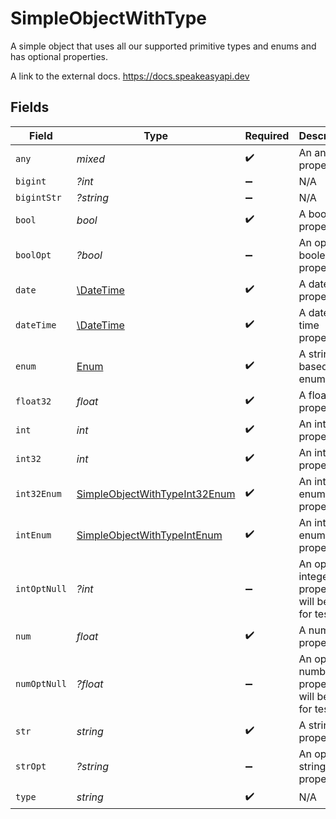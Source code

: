 # SimpleObjectWithType

A simple object that uses all our supported primitive types and enums and has optional properties.

A link to the external docs.
<https://docs.speakeasyapi.dev>


## Fields

| Field                                                                                 | Type                                                                                  | Required                                                                              | Description                                                                           | Example                                                                               |
| ------------------------------------------------------------------------------------- | ------------------------------------------------------------------------------------- | ------------------------------------------------------------------------------------- | ------------------------------------------------------------------------------------- | ------------------------------------------------------------------------------------- |
| `any`                                                                                 | *mixed*                                                                               | :heavy_check_mark:                                                                    | An any property.                                                                      |                                                                                       |
| `bigint`                                                                              | *?int*                                                                                | :heavy_minus_sign:                                                                    | N/A                                                                                   |                                                                                       |
| `bigintStr`                                                                           | *?string*                                                                             | :heavy_minus_sign:                                                                    | N/A                                                                                   |                                                                                       |
| `bool`                                                                                | *bool*                                                                                | :heavy_check_mark:                                                                    | A boolean property.                                                                   | true                                                                                  |
| `boolOpt`                                                                             | *?bool*                                                                               | :heavy_minus_sign:                                                                    | An optional boolean property.                                                         | true                                                                                  |
| `date`                                                                                | [\DateTime](https://www.php.net/manual/en/class.datetime.php)                         | :heavy_check_mark:                                                                    | A date property.                                                                      | 2020-01-01                                                                            |
| `dateTime`                                                                            | [\DateTime](https://www.php.net/manual/en/class.datetime.php)                         | :heavy_check_mark:                                                                    | A date-time property.                                                                 | 2020-01-01T00:00:00Z                                                                  |
| `enum`                                                                                | [Enum](../../models/shared/Enum.md)                                                   | :heavy_check_mark:                                                                    | A string based enum                                                                   | two                                                                                   |
| `float32`                                                                             | *float*                                                                               | :heavy_check_mark:                                                                    | A float32 property.                                                                   | 2.2222222                                                                             |
| `int`                                                                                 | *int*                                                                                 | :heavy_check_mark:                                                                    | An integer property.                                                                  | 999999                                                                                |
| `int32`                                                                               | *int*                                                                                 | :heavy_check_mark:                                                                    | An int32 property.                                                                    | 1                                                                                     |
| `int32Enum`                                                                           | [SimpleObjectWithTypeInt32Enum](../../models/shared/SimpleObjectWithTypeInt32Enum.md) | :heavy_check_mark:                                                                    | An int32 enum property.                                                               | 69                                                                                    |
| `intEnum`                                                                             | [SimpleObjectWithTypeIntEnum](../../models/shared/SimpleObjectWithTypeIntEnum.md)     | :heavy_check_mark:                                                                    | An integer enum property.                                                             | 3                                                                                     |
| `intOptNull`                                                                          | *?int*                                                                                | :heavy_minus_sign:                                                                    | An optional integer property will be null for tests.                                  | 999999                                                                                |
| `num`                                                                                 | *float*                                                                               | :heavy_check_mark:                                                                    | A number property.                                                                    | 1.1                                                                                   |
| `numOptNull`                                                                          | *?float*                                                                              | :heavy_minus_sign:                                                                    | An optional number property will be null for tests.                                   | 1.1                                                                                   |
| `str`                                                                                 | *string*                                                                              | :heavy_check_mark:                                                                    | A string property.                                                                    | example                                                                               |
| `strOpt`                                                                              | *?string*                                                                             | :heavy_minus_sign:                                                                    | An optional string property.                                                          | optional example                                                                      |
| `type`                                                                                | *string*                                                                              | :heavy_check_mark:                                                                    | N/A                                                                                   |                                                                                       |